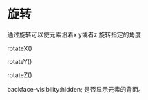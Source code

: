 # 旋转

 通过旋转可以使元素沿着x y或者z 旋转指定的角度

rotateX()

rotateY()

rotateZ()



backface-visibility:hidden;     是否显示元素的背面。

